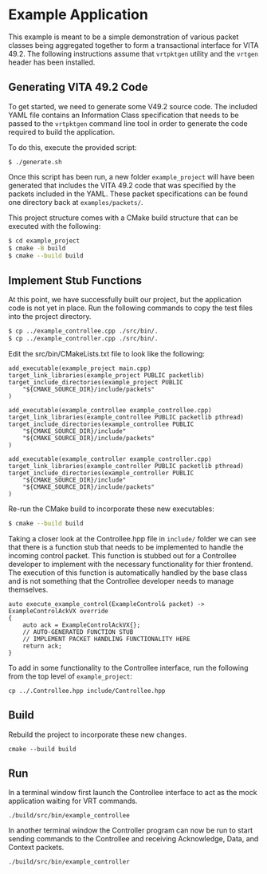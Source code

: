 # Example Application

This example is meant to be a simple demonstration of various packet classes
being aggregated together to form a transactional interface for VITA 49.2. The
following instructions assume that `vrtpktgen` utility and the `vrtgen` header
has been installed.

## Generating VITA 49.2 Code

To get started, we need to generate some V49.2 source code. The included YAML
file contains an Information Class specification that needs to be passed to the
`vrtpktgen` command line tool in order to generate the code required to build
the application.

To do this, execute the provided script:

```
$ ./generate.sh
```

Once this script has been run, a new folder `example_project` will have been
generated that includes the VITA 49.2 code that was specified by the packets
included in the YAML. These packet specifications can be found one directory
back at `examples/packets/`.

This project structure comes with a CMake build structure that can be executed
with the following:

```sh
$ cd example_project
$ cmake -B build
$ cmake --build build
```

## Implement Stub Functions

At this point, we have successfully built our project, but the application code
is not yet in place. Run the following commands to copy the test files into the
project directory.

```sh
$ cp ../example_controllee.cpp ./src/bin/.
$ cp ../example_controller.cpp ./src/bin/.
```

Edit the src/bin/CMakeLists.txt file to look like the following:

```
add_executable(example_project main.cpp)
target_link_libraries(example_project PUBLIC packetlib)
target_include_directories(example_project PUBLIC
    "${CMAKE_SOURCE_DIR}/include/packets"
)

add_executable(example_controllee example_controllee.cpp)
target_link_libraries(example_controllee PUBLIC packetlib pthread)
target_include_directories(example_controllee PUBLIC
    "${CMAKE_SOURCE_DIR}/include"
    "${CMAKE_SOURCE_DIR}/include/packets"
)

add_executable(example_controller example_controller.cpp)
target_link_libraries(example_controller PUBLIC packetlib pthread)
target_include_directories(example_controller PUBLIC
    "${CMAKE_SOURCE_DIR}/include"
    "${CMAKE_SOURCE_DIR}/include/packets"
)
```

Re-run the CMake build to incorporate these new executables:

```sh
$ cmake --build build
```

Taking a closer look at the Controllee.hpp file in `include/` folder we can see
that there is a function stub that needs to be implemented to handle the
incoming control packet. This function is stubbed out for a Controllee
developer to implement with the necessary functionality for thier frontend. The
execution of this function is automatically handled by the base class and is
not something that the Controllee developer needs to manage themselves.

```
auto execute_example_control(ExampleControl& packet) -> ExampleControlAckVX override
{
    auto ack = ExampleControlAckVX{};
    // AUTO-GENERATED FUNCTION STUB
    // IMPLEMENT PACKET HANDLING FUNCTIONALITY HERE
    return ack;
}
```

To add in some functionality to the Controllee interface, run the following
from the top level of `example_project`:

```
cp ../.Controllee.hpp include/Controllee.hpp
```

## Build

Rebuild the project to incorporate these new changes.

```
cmake --build build
```

## Run

In a terminal window first launch the Controllee interface to act as the mock
application waiting for VRT commands.

```
./build/src/bin/example_controllee
```

In another terminal window the Controller program can now be run to start
sending commands to the Controllee and receiving Acknowledge, Data, and Context
packets.

```
./build/src/bin/example_controller
```